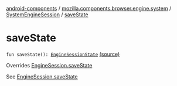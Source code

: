 [android-components](../../index.md) / [mozilla.components.browser.engine.system](../index.md) / [SystemEngineSession](index.md) / [saveState](./save-state.md)

# saveState

`fun saveState(): `[`EngineSessionState`](../../mozilla.components.concept.engine/-engine-session-state/index.md) [(source)](https://github.com/mozilla-mobile/android-components/blob/master/components/browser/engine-system/src/main/java/mozilla/components/browser/engine/system/SystemEngineSession.kt#L131)

Overrides [EngineSession.saveState](../../mozilla.components.concept.engine/-engine-session/save-state.md)

See [EngineSession.saveState](../../mozilla.components.concept.engine/-engine-session/save-state.md)

